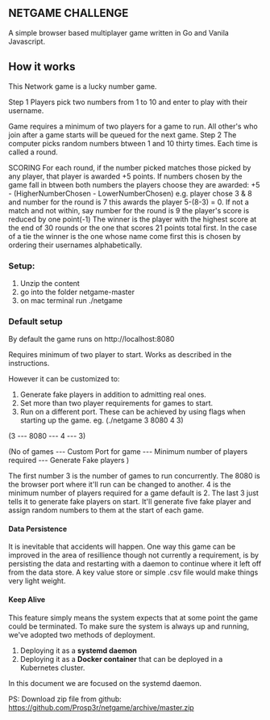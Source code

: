 ## NETGAME CHALLENGE

A simple browser based multiplayer game written in Go and Vanila Javascript.


## How it works
This Network game is a lucky number game.

Step 1 Players pick two numbers from 1 to 10 and enter to play with their username.

Game requires a minimum of two players for a game to run. All other's who join after a game starts will be queued for the next game.
Step 2 The computer picks random numbers btween 1 and 10 thirty times. Each time is called a round. 

SCORING
For each round, if the number picked matches those picked by any player, that player is awarded +5 points.
If numbers chosen by the game fall in btween both numbers the players choose they are awarded: +5 - (HigherNumberChosen - LowerNumberChosen)
e.g. player chose 3 & 8 and number for the round is 7 this awards the player 5-(8-3) = 0.
If not a match and not within, say number for the round is 9 the player's score is reduced by one point(-1)
The winner is the player with the highest score at the end of 30 rounds or the one that scores 21 points total first.
In the case of a tie the winner is the one whose name come first this is chosen by ordering their usernames alphabetically.


### Setup:

1. Unzip the content
2. go into the folder netgame-master
3. on mac terminal run ./netgame


### Default setup
By default the game runs on http://localhost:8080

Requires minimum of two player to start.
Works as described in the instructions.

However it can be customized to:
1. Generate fake players in addition to admitting real ones.
2. Set more than two player requirements for games to start.
3. Run on a different port. 
These can be achieved by using flags when starting up the game. eg. 
(./netgame 3 8080 4 3)

(3  --- 8080 ---   4  ---  3)

(No of games --- Custom Port for game --- Minimum number of players required --- Generate Fake players )

The first number 3 is the number of games to run concurrently.
The 8080 is the browser port where it'll run can be changed to another.
4 is the minimum number of players required for a game default is 2. 
The last 3 just tells it to generate fake players on start. 
It'll generate five fake player and assign random numbers to them at the start of each game.


#### Data Persistence
It is inevitable that accidents will happen.
One way this game can be improved in the area of resillience though not currently a requirement, is by persisting the data and restarting with a daemon to continue where it left off from the data store. A key value store or simple .csv file would make things very light weight.


#### Keep Alive
This feature simply means the system expects that at some point the game could be terminated.
To make sure the system is always up and running, we've adopted two methods of deployment.

1. Deploying it as a **systemd daemon**
2. Deploying it as a **Docker container** that can be deployed in a Kubernetes cluster.

In this document we are focused on the systemd daemon.





PS: Download zip file from github: https://github.com/Prosp3r/netgame/archive/master.zip
